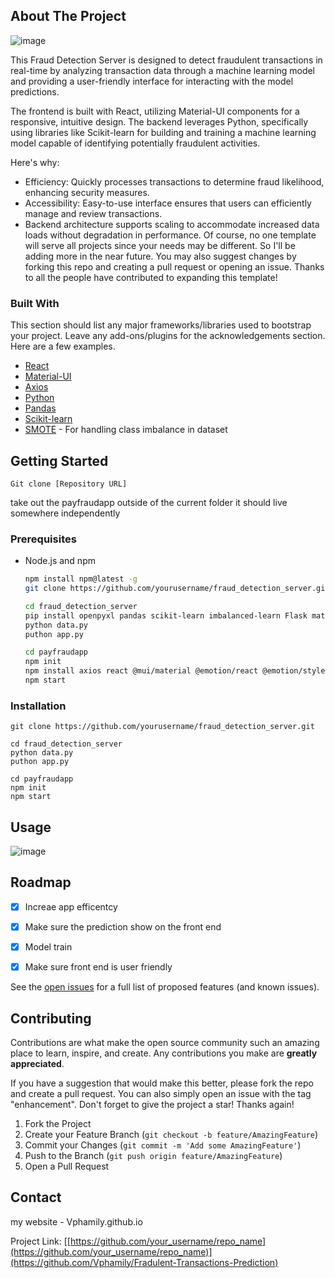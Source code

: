 <!-- ABOUT THE PROJECT -->
## About The Project

![image](https://github.com/user-attachments/assets/a8c14857-494d-4404-b420-3266ce47a02a)


This Fraud Detection Server is designed to detect fraudulent transactions in real-time by analyzing transaction data through a machine learning model and providing a user-friendly interface for interacting with the model predictions.

The frontend is built with React, utilizing Material-UI components for a responsive, intuitive design. The backend leverages Python, specifically using libraries like Scikit-learn for building and training a machine learning model capable of identifying potentially fraudulent activities.

Here's why:
* Efficiency: Quickly processes transactions to determine fraud likelihood, enhancing security measures.
* Accessibility: Easy-to-use interface ensures that users can efficiently manage and review transactions.
* Backend architecture supports scaling to accommodate increased data loads without degradation in performance.
Of course, no one template will serve all projects since your needs may be different. So I'll be adding more in the near future. You may also suggest changes by forking this repo and creating a pull request or opening an issue. Thanks to all the people have contributed to expanding this template!




### Built With

This section should list any major frameworks/libraries used to bootstrap your project. Leave any add-ons/plugins for the acknowledgements section. Here are a few examples.

- [React](https://reactjs.org/)
- [Material-UI](https://mui.com/)
- [Axios](https://axios-http.com/)
- [Python](https://www.python.org/)
- [Pandas](https://pandas.pydata.org/)
- [Scikit-learn](https://scikit-learn.org/)
- [SMOTE](https://imbalanced-learn.org/stable/references/generated/imblearn.over_sampling.SMOTE.html) - For handling class imbalance in dataset



<!-- GETTING STARTED -->
## Getting Started
```
Git clone [Repository URL]
```
take out the payfraudapp outside of the current folder it should live somewhere independently

### Prerequisites
- Node.js and npm
  ```sh
  npm install npm@latest -g
  git clone https://github.com/yourusername/fraud_detection_server.git
  
  cd fraud_detection_server
  pip install openpyxl pandas scikit-learn imbalanced-learn Flask matplotlib
  python data.py
  puthon app.py

  cd payfraudapp 
  npm init
  npm install axios react @mui/material @emotion/react @emotion/styled
  npm start

  ```

  

### Installation

  ```
  git clone https://github.com/yourusername/fraud_detection_server.git
  
  cd fraud_detection_server
  python data.py
  puthon app.py

  cd payfraudapp 
  npm init
  npm start

  ```


<!-- USAGE EXAMPLES -->
## Usage
![image](https://github.com/user-attachments/assets/efa2bdc9-5f5b-48c9-bf72-234fdd7124a6)




<!-- ROADMAP -->
## Roadmap

- [x] Increae app efficentcy
- [x] Make sure the prediction show on the front end
- [x] Model train
- [x] Make sure front end is user friendly


See the [open issues](https://github.com/othneildrew/Best-README-Template/issues) for a full list of proposed features (and known issues).



<!-- CONTRIBUTING -->
## Contributing

Contributions are what make the open source community such an amazing place to learn, inspire, and create. Any contributions you make are **greatly appreciated**.

If you have a suggestion that would make this better, please fork the repo and create a pull request. You can also simply open an issue with the tag "enhancement".
Don't forget to give the project a star! Thanks again!

1. Fork the Project
2. Create your Feature Branch (`git checkout -b feature/AmazingFeature`)
3. Commit your Changes (`git commit -m 'Add some AmazingFeature'`)
4. Push to the Branch (`git push origin feature/AmazingFeature`)
5. Open a Pull Request






<!-- CONTACT -->
## Contact

my website - Vphamily.github.io

Project Link: [[https://github.com/your_username/repo_name](https://github.com/your_username/repo_name)](https://github.com/Vphamily/Fradulent-Transactions-Prediction)
